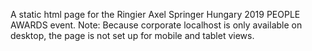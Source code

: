 A static html page for the Ringier Axel Springer Hungary 2019 PEOPLE AWARDS event.
Note: Because corporate localhost is only available on desktop, the page is not set up for mobile and tablet views.
